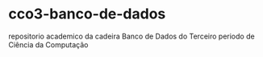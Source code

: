# cco3-banco-de-dados
repositorio academico da cadeira Banco de Dados do Terceiro periodo de Ciência da Computação 
